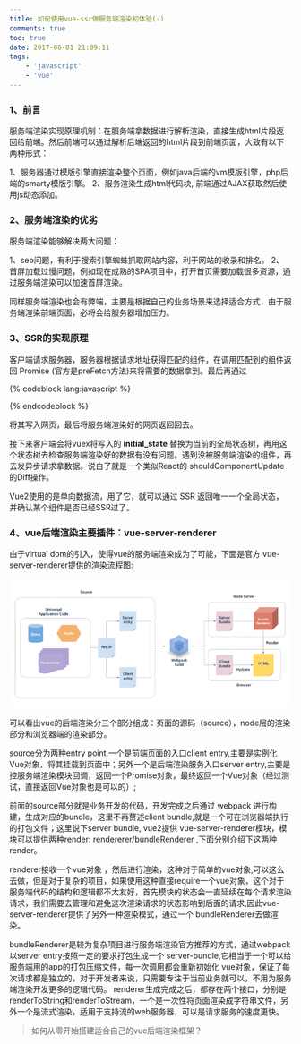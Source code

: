 ```yaml
---
title: 如何使用vue-ssr做服务端渲染初体验(-)
comments: true
toc: true
date: 2017-06-01 21:09:11
tags: 
    - 'javascript'
    - 'vue'
---
```


### 1、前言

服务端渲染实现原理机制：在服务端拿数据进行解析渲染，直接生成html片段返回给前端。然后前端可以通过解析后端返回的html片段到前端页面，大致有以下两种形式：

1、服务器通过模版引擎直接渲染整个页面，例如java后端的vm模版引擎，php后端的smarty模版引擎。
2、服务渲染生成html代码块, 前端通过AJAX获取然后使用js动态添加。
	
<!-- more -->	
	

### 2、服务端渲染的优劣

服务端渲染能够解决两大问题：

1、seo问题，有利于搜索引擎蜘蛛抓取网站内容，利于网站的收录和排名。
2、首屏加载过慢问题，例如现在成熟的SPA项目中，打开首页需要加载很多资源，通过服务端渲染可以加速首屏渲染。
	
同样服务端渲染也会有弊端，主要是根据自己的业务场景来选择适合方式，由于服务端渲染前端页面，必将会给服务器增加压力。


### 3、SSR的实现原理

客户端请求服务器，服务器根据请求地址获得匹配的组件，在调用匹配到的组件返回 Promise (官方是preFetch方法)来将需要的数据拿到。最后再通过

{% codeblock lang:javascript %}
<script>window.__initial_state=data</script>
{% endcodeblock %} 

将其写入网页，最后将服务端渲染好的网页返回回去。

接下来客户端会将vuex将写入的 __initial_state__ 替换为当前的全局状态树，再用这个状态树去检查服务端渲染好的数据有没有问题。遇到没被服务端渲染的组件，再去发异步请求拿数据。说白了就是一个类似React的 shouldComponentUpdate 的Diff操作。

Vue2使用的是单向数据流，用了它，就可以通过 SSR 返回唯一一个全局状态， 并确认某个组件是否已经SSR过了。

### 4、vue后端渲染主要插件：vue-server-renderer

由于virtual dom的引入，使得vue的服务端渲染成为了可能，下面是官方 vue-server-renderer提供的渲染流程图:

![官方流程图](vue-ssr/11.png)

可以看出vue的后端渲染分三个部分组成：页面的源码（source），node层的渲染部分和浏览器端的渲染部分。

source分为两种entry point,一个是前端页面的入口client entry,主要是实例化Vue对象，将其挂载到页面中；另外一个是后端渲染服务入口server entry,主要是控服务端渲染模块回调，返回一个Promise对象，最终返回一个Vue对象（经过测试，直接返回Vue对象也是可以的）;

前面的source部分就是业务开发的代码，开发完成之后通过 webpack 进行构建，生成对应的bundle，这里不再赘述client bundle,就是一个可在浏览器端执行的打包文件；这里说下server bundle, vue2提供 vue-server-renderer模块，模块可以提供两种render: rendererer/bundleRenderer ,下面分别介绍下这两种render。

renderer接收一个vue对象 ，然后进行渲染，这种对于简单的vue对象,可以这么去做，但是对于复杂的项目，如果使用这种直接require一个vue对象，这个对于服务端代码的结构和逻辑都不太友好，首先模块的状态会一直延续在每个请求渲染请求，我们需要去管理和避免这次渲染请求的状态影响到后面的请求,因此vue-server-renderer提供了另外一种渲染模式，通过一个 bundleRenderer去做渲染。

bundleRenderer是较为复杂项目进行服务端渲染官方推荐的方式，通过webpack以server entry按照一定的要求打包生成一个 server-bundle,它相当于一个可以给服务端用的app的打包压缩文件，每一次调用都会重新初始化 vue对象，保证了每次请求都是独立的，对于开发者来说，只需要专注于当前业务就可以，不用为服务端渲染开发更多的逻辑代码。
renderer生成完成之后，都存在两个接口，分别是renderToString和renderToStream，一个是一次性将页面渲染成字符串文件，另外一个是流式渲染，适用于支持流的web服务器，可以是请求服务的速度更快。

> 如何从零开始搭建适合自己的vue后端渲染框架？